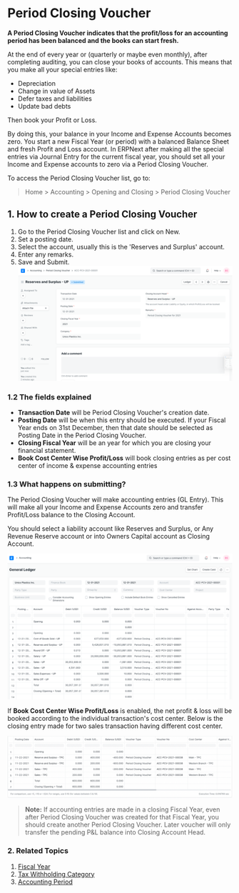 
# Period Closing Voucher


**A Period Closing Voucher indicates that the profit/loss for an accounting period has been balanced and the books can start fresh.**


At the end of every year or (quarterly or maybe even monthly), after completing auditing, you can close your books of accounts. This means that you make all your special entries like:


* Depreciation
* Change in value of Assets
* Defer taxes and liabilities
* Update bad debts


Then book your Profit or Loss.


By doing this, your balance in your Income and Expense Accounts becomes zero. You start a new Fiscal Year (or period) with a balanced Balance Sheet and fresh Profit and Loss account. In ERPNext after making all the special entries via Journal Entry for the current fiscal year, you should set all your Income and Expense accounts to zero via a Period Closing Voucher.


To access the Period Closing Voucher list, go to:



> 
> Home > Accounting > Opening and Closing > Period Closing Voucher
> 
> 
> 


## 1. How to create a Period Closing Voucher


1. Go to the Period Closing Voucher list and click on New.
2. Set a posting date.
3. Select the account, usually this is the 'Reserves and Surplus' account.
4. Enter any remarks.
5. Save and Submit.
![Period Closing Voucher](/files/period-closing-voucher.png)


### 1.2 The fields explained


* **Transaction Date** will be Period Closing Voucher's creation date.
* **Posting Date** will be when this entry should be executed. If your Fiscal Year ends on 31st December, then that date should be selected as Posting Date in the Period Closing Voucher.
* **Closing Fiscal Year** will be an year for which you are closing your financial statement.
* **Book Cost Center Wise Profit/Loss** will book closing entries as per cost center of income & expense accounting entries


### 1.3 What happens on submitting?


The Period Closing Voucher will make accounting entries (GL Entry). This will make all your Income and Expense Accounts zero and transfer Profit/Loss balance to the Closing Account.


You should select a liability account like Reserves and Surplus, or Any Revenue Reserve account or into Owners Capital account as Closing Account.


![Period Closing Voucher ledger](/files/period-closing-voucher-ledger.png)


If **Book Cost Center Wise Profit/Loss** is enabled, the net profit & loss will be booked according to the individual transaction's cost center. Below is the closing entry made for two sales transaction having different cost center.


![Cost Center-wise Period Closing Voucher](/files/cost-center-wise-period-closing-voucher.png)



> 
> **Note:** If accounting entries are made in a closing Fiscal Year, even after Period Closing Voucher was created for that Fiscal Year, you should create another Period Closing Voucher. Later voucher will only transfer the pending P&L balance into Closing Account Head.
> 
> 
> 


### 2. Related Topics


1. [Fiscal Year](/docs/en/accounts/fiscal-year)
2. [Tax Withholding Category](/docs/en/accounts/tax-withholding-category)
3. [Accounting Period](/docs/en/accounts/accounting-period)


